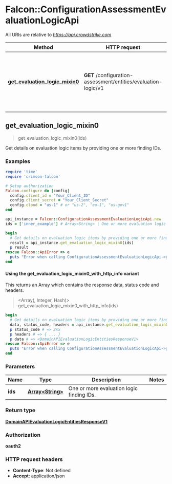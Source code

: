 # Falcon::ConfigurationAssessmentEvaluationLogicApi

All URIs are relative to *https://api.crowdstrike.com*

| Method | HTTP request | Description |
| ------ | ------------ | ----------- |
| [**get_evaluation_logic_mixin0**](ConfigurationAssessmentEvaluationLogicApi.md#get_evaluation_logic_mixin0) | **GET** /configuration-assessment/entities/evaluation-logic/v1 | Get details on evaluation logic items by providing one or more finding IDs. |


## get_evaluation_logic_mixin0

> <DomainAPIEvaluationLogicEntitiesResponseV1> get_evaluation_logic_mixin0(ids)

Get details on evaluation logic items by providing one or more finding IDs.

### Examples

```ruby
require 'time'
require 'crimson-falcon'

# Setup authorization
Falcon.configure do |config|
  config.client_id = "Your_Client_ID"
  config.client_secret = "Your_Client_Secret"
  config.cloud = "us-1" # or "us-2", "eu-1", "us-gov1"
end

api_instance = Falcon::ConfigurationAssessmentEvaluationLogicApi.new
ids = ['inner_example'] # Array<String> | One or more evaluation logic finding IDs.

begin
  # Get details on evaluation logic items by providing one or more finding IDs.
  result = api_instance.get_evaluation_logic_mixin0(ids)
  p result
rescue Falcon::ApiError => e
  puts "Error when calling ConfigurationAssessmentEvaluationLogicApi->get_evaluation_logic_mixin0: #{e}"
end
```

#### Using the get_evaluation_logic_mixin0_with_http_info variant

This returns an Array which contains the response data, status code and headers.

> <Array(<DomainAPIEvaluationLogicEntitiesResponseV1>, Integer, Hash)> get_evaluation_logic_mixin0_with_http_info(ids)

```ruby
begin
  # Get details on evaluation logic items by providing one or more finding IDs.
  data, status_code, headers = api_instance.get_evaluation_logic_mixin0_with_http_info(ids)
  p status_code # => 2xx
  p headers # => { ... }
  p data # => <DomainAPIEvaluationLogicEntitiesResponseV1>
rescue Falcon::ApiError => e
  puts "Error when calling ConfigurationAssessmentEvaluationLogicApi->get_evaluation_logic_mixin0_with_http_info: #{e}"
end
```

### Parameters

| Name | Type | Description | Notes |
| ---- | ---- | ----------- | ----- |
| **ids** | [**Array&lt;String&gt;**](String.md) | One or more evaluation logic finding IDs. |  |

### Return type

[**DomainAPIEvaluationLogicEntitiesResponseV1**](DomainAPIEvaluationLogicEntitiesResponseV1.md)

### Authorization

**oauth2**

### HTTP request headers

- **Content-Type**: Not defined
- **Accept**: application/json

